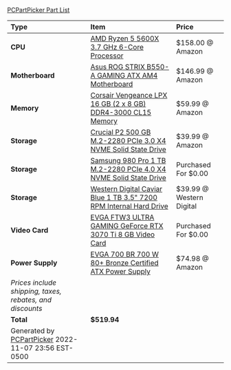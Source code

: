 [PCPartPicker Part List](https://pcpartpicker.com/list/KMzW78)

Type|Item|Price
:----|:----|:----
**CPU** | [AMD Ryzen 5 5600X 3.7 GHz 6-Core Processor](https://pcpartpicker.com/product/g94BD3/amd-ryzen-5-5600x-37-ghz-6-core-processor-100-100000065box) | $158.00 @ Amazon 
**Motherboard** | [Asus ROG STRIX B550-A GAMING ATX AM4 Motherboard](https://pcpartpicker.com/product/y96qqs/asus-rog-strix-b550-a-gaming-atx-am4-motherboard-rog-strix-b550-a-gaming) | $146.99 @ Amazon 
**Memory** | [Corsair Vengeance LPX 16 GB (2 x 8 GB) DDR4-3000 CL15 Memory](https://pcpartpicker.com/product/MYH48d/corsair-memory-cmk16gx4m2b3000c15) | $59.99 @ Amazon 
**Storage** | [Crucial P2 500 GB M.2-2280 PCIe 3.0 X4 NVME Solid State Drive](https://pcpartpicker.com/product/G9XYcf/crucial-p2-500-gb-m2-2280-nvme-solid-state-drive-ct500p2ssd8) | $39.99 @ Amazon 
**Storage** | [Samsung 980 Pro 1 TB M.2-2280 PCIe 4.0 X4 NVME Solid State Drive](https://pcpartpicker.com/product/DDWBD3/samsung-980-pro-1-tb-m2-2280-nvme-solid-state-drive-mz-v8p1t0bam) | Purchased For $0.00 
**Storage** | [Western Digital Caviar Blue 1 TB 3.5" 7200 RPM Internal Hard Drive](https://pcpartpicker.com/product/MwW9TW/western-digital-internal-hard-drive-wd10ezex) | $39.99 @ Western Digital 
**Video Card** | [EVGA FTW3 ULTRA GAMING GeForce RTX 3070 Ti 8 GB Video Card](https://pcpartpicker.com/product/M2rRsY/evga-geforce-rtx-3070-ti-8-gb-ftw3-ultra-gaming-video-card-08g-p5-3797-kl) | Purchased For $0.00 
**Power Supply** | [EVGA 700 BR 700 W 80+ Bronze Certified ATX Power Supply](https://pcpartpicker.com/product/2gprxr/evga-700-br-700-w-80-bronze-certified-atx-power-supply-100-br-0700-k1) | $74.98 @ Amazon 
 | *Prices include shipping, taxes, rebates, and discounts* |
 | **Total** | **$519.94**
 | Generated by [PCPartPicker](https://pcpartpicker.com) 2022-11-07 23:56 EST-0500 |
